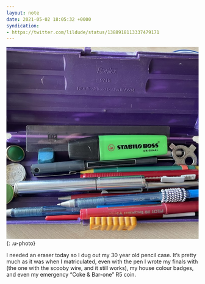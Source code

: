 ```yaml
---
layout: note
date: 2021-05-02 18:05:32 +0000
syndication:
- https://twitter.com/lildude/status/1388918113337479171
---
```


![](/img/41101d7618cc.jpeg){: .u-photo}
 
I needed an eraser today so I dug out my 30 year old pencil case. It’s pretty much as it was when I matriculated, even with the pen I wrote my finals with (the one with the scooby wire, and it still works), my house colour badges, and even my emergency “Coke & Bar-one” R5 coin.
